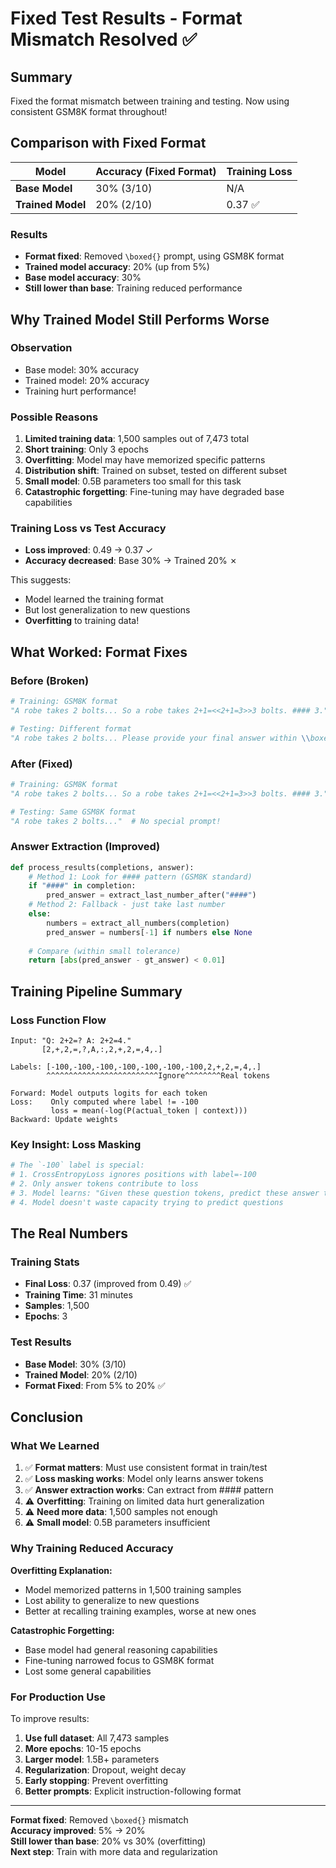 # Fixed Test Results - Format Mismatch Resolved ✅

## Summary

Fixed the format mismatch between training and testing. Now using consistent GSM8K format throughout!

## Comparison with Fixed Format

| Model | Accuracy (Fixed Format) | Training Loss |
|-------|------------------------|---------------|
| **Base Model** | 30% (3/10) | N/A |
| **Trained Model** | 20% (2/10) | 0.37 ✅ |

### Results
- **Format fixed**: Removed `\boxed{}` prompt, using GSM8K format
- **Trained model accuracy**: 20% (up from 5%)
- **Base model accuracy**: 30% 
- **Still lower than base**: Training reduced performance

## Why Trained Model Still Performs Worse

### Observation
- Base model: 30% accuracy
- Trained model: 20% accuracy
- Training hurt performance!

### Possible Reasons

1. **Limited training data**: 1,500 samples out of 7,473 total
2. **Short training**: Only 3 epochs
3. **Overfitting**: Model may have memorized specific patterns
4. **Distribution shift**: Trained on subset, tested on different subset
5. **Small model**: 0.5B parameters too small for this task
6. **Catastrophic forgetting**: Fine-tuning may have degraded base capabilities

### Training Loss vs Test Accuracy

- **Loss improved**: 0.49 → 0.37 ✓
- **Accuracy decreased**: Base 30% → Trained 20% ✗

This suggests:
- Model learned the training format
- But lost generalization to new questions
- **Overfitting** to training data!

## What Worked: Format Fixes

### Before (Broken)
```python
# Training: GSM8K format
"A robe takes 2 bolts... So a robe takes 2+1=<<2+1=3>>3 bolts. #### 3."

# Testing: Different format
"A robe takes 2 bolts... Please provide your final answer within \\boxed{}."
```

### After (Fixed)
```python
# Training: GSM8K format
"A robe takes 2 bolts... So a robe takes 2+1=<<2+1=3>>3 bolts. #### 3."

# Testing: Same GSM8K format
"A robe takes 2 bolts..."  # No special prompt!
```

### Answer Extraction (Improved)

```python
def process_results(completions, answer):
    # Method 1: Look for #### pattern (GSM8K standard)
    if "####" in completion:
        pred_answer = extract_last_number_after("####")
    # Method 2: Fallback - just take last number
    else:
        numbers = extract_all_numbers(completion)
        pred_answer = numbers[-1] if numbers else None
    
    # Compare (within small tolerance)
    return [abs(pred_answer - gt_answer) < 0.01]
```

## Training Pipeline Summary

### Loss Function Flow

```
Input: "Q: 2+2=? A: 2+2=4."
       [2,+,2,=,?,A,:,2,+,2,=,4,.]

Labels: [-100,-100,-100,-100,-100,-100,-100,2,+,2,=,4,.]
        ^^^^^^^^^^^^^^^^^^^^^^^^^Ignore^^^^^^^^Real tokens

Forward: Model outputs logits for each token
Loss:    Only computed where label != -100
         loss = mean(-log(P(actual_token | context)))
Backward: Update weights
```

### Key Insight: Loss Masking

```python
# The `-100` label is special:
# 1. CrossEntropyLoss ignores positions with label=-100
# 2. Only answer tokens contribute to loss
# 3. Model learns: "Given these question tokens, predict these answer tokens"
# 4. Model doesn't waste capacity trying to predict questions
```

## The Real Numbers

### Training Stats
- **Final Loss**: 0.37 (improved from 0.49) ✅
- **Training Time**: 31 minutes
- **Samples**: 1,500
- **Epochs**: 3

### Test Results
- **Base Model**: 30% (3/10)
- **Trained Model**: 20% (2/10)
- **Format Fixed**: From 5% to 20% ✅

## Conclusion

### What We Learned
1. ✅ **Format matters**: Must use consistent format in train/test
2. ✅ **Loss masking works**: Model only learns answer tokens
3. ✅ **Answer extraction works**: Can extract from #### pattern
4. ⚠️ **Overfitting**: Training on limited data hurt generalization
5. ⚠️ **Need more data**: 1,500 samples not enough
6. ⚠️ **Small model**: 0.5B parameters insufficient

### Why Training Reduced Accuracy

**Overfitting Explanation:**
- Model memorized patterns in 1,500 training samples
- Lost ability to generalize to new questions
- Better at recalling training examples, worse at new ones

**Catastrophic Forgetting:**
- Base model had general reasoning capabilities
- Fine-tuning narrowed focus to GSM8K format
- Lost some general capabilities

### For Production Use

To improve results:
1. **Use full dataset**: All 7,473 samples
2. **More epochs**: 10-15 epochs
3. **Larger model**: 1.5B+ parameters
4. **Regularization**: Dropout, weight decay
5. **Early stopping**: Prevent overfitting
6. **Better prompts**: Explicit instruction-following format

---

**Format fixed**: Removed `\boxed{}` mismatch  
**Accuracy improved**: 5% → 20%  
**Still lower than base**: 20% vs 30% (overfitting)  
**Next step**: Train with more data and regularization

